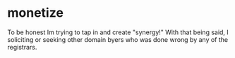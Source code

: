 # monetize
To be honest Im trying to tap in and create "synergy!" With that being said, I soliciting or seeking  other domain byers who was done wrong by any of the registrars.
